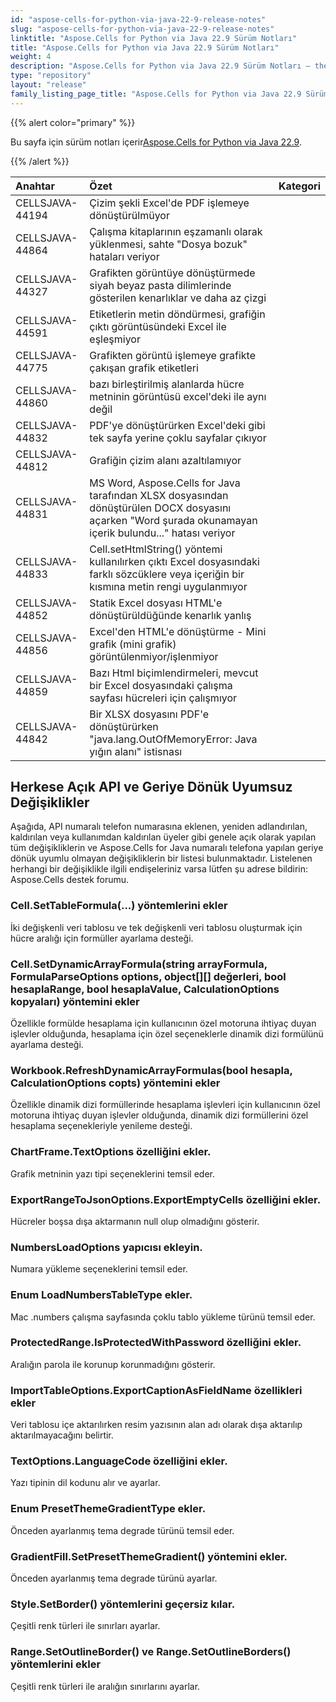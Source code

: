 ```yaml
---
id: "aspose-cells-for-python-via-java-22-9-release-notes"
slug: "aspose-cells-for-python-via-java-22-9-release-notes"
linktitle: "Aspose.Cells for Python via Java 22.9 Sürüm Notları"
title: "Aspose.Cells for Python via Java 22.9 Sürüm Notları"
weight: 4
description: "Aspose.Cells for Python via Java 22.9 Sürüm Notları – the latest updates and fixes."
type: "repository"
layout: "release"
family_listing_page_title: "Aspose.Cells for Python via Java 22.9 Sürüm Notları"
---
```

{{% alert color="primary" %}}

 Bu sayfa için sürüm notları içerir[Aspose.Cells for Python via Java 22.9](https://releases.aspose.com/cells/python-java/new-releases/aspose.cells-for-python-via-java-22.9/).

{{% /alert %}}

|**Anahtar**|**Özet**|**Kategori**|
|:- |:- |:- |
|CELLSJAVA-44194|Çizim şekli Excel'de PDF işlemeye dönüştürülmüyor|
|CELLSJAVA-44864|Çalışma kitaplarının eşzamanlı olarak yüklenmesi, sahte "Dosya bozuk" hataları veriyor|
|CELLSJAVA-44327|Grafikten görüntüye dönüştürmede siyah beyaz pasta dilimlerinde gösterilen kenarlıklar ve daha az çizgi|
|CELLSJAVA-44591|Etiketlerin metin döndürmesi, grafiğin çıktı görüntüsündeki Excel ile eşleşmiyor|
|CELLSJAVA-44775|Grafikten görüntü işlemeye grafikte çakışan grafik etiketleri|
|CELLSJAVA-44860|bazı birleştirilmiş alanlarda hücre metninin görüntüsü excel'deki ile aynı değil|
|CELLSJAVA-44832|PDF'ye dönüştürürken Excel'deki gibi tek sayfa yerine çoklu sayfalar çıkıyor|
|CELLSJAVA-44812|Grafiğin çizim alanı azaltılamıyor|
|CELLSJAVA-44831|MS Word, Aspose.Cells for Java tarafından XLSX dosyasından dönüştürülen DOCX dosyasını açarken "Word şurada okunamayan içerik bulundu..." hatası veriyor|
|CELLSJAVA-44833|Cell.setHtmlString() yöntemi kullanılırken çıktı Excel dosyasındaki farklı sözcüklere veya içeriğin bir kısmına metin rengi uygulanmıyor|
|CELLSJAVA-44852| Statik Excel dosyası HTML'e dönüştürüldüğünde kenarlık yanlış|
|CELLSJAVA-44856| Excel'den HTML'e dönüştürme - Mini grafik (mini grafik) görüntülenmiyor/işlenmiyor|
|CELLSJAVA-44859|Bazı Html biçimlendirmeleri, mevcut bir Excel dosyasındaki çalışma sayfası hücreleri için çalışmıyor|
|CELLSJAVA-44842|Bir XLSX dosyasını PDF'e dönüştürürken "java.lang.OutOfMemoryError: Java yığın alanı" istisnası|

## **Herkese Açık API ve Geriye Dönük Uyumsuz Değişiklikler**

Aşağıda, API numaralı telefon numarasına eklenen, yeniden adlandırılan, kaldırılan veya kullanımdan kaldırılan üyeler gibi genele açık olarak yapılan tüm değişikliklerin ve Aspose.Cells for Java numaralı telefona yapılan geriye dönük uyumlu olmayan değişikliklerin bir listesi bulunmaktadır. Listelenen herhangi bir değişiklikle ilgili endişeleriniz varsa lütfen şu adrese bildirin: Aspose.Cells destek forumu.

### **Cell.SetTableFormula(...) yöntemlerini ekler**

İki değişkenli veri tablosu ve tek değişkenli veri tablosu oluşturmak için hücre aralığı için formüller ayarlama desteği.

### **Cell.SetDynamicArrayFormula(string arrayFormula, FormulaParseOptions options, object[][] değerleri, bool hesaplaRange, bool hesaplaValue, CalculationOptions kopyaları) yöntemini ekler**

Özellikle formülde hesaplama için kullanıcının özel motoruna ihtiyaç duyan işlevler olduğunda, hesaplama için özel seçeneklerle dinamik dizi formülünü ayarlama desteği.

### **Workbook.RefreshDynamicArrayFormulas(bool hesapla, CalculationOptions copts) yöntemini ekler**

Özellikle dinamik dizi formüllerinde hesaplama işlevleri için kullanıcının özel motoruna ihtiyaç duyan işlevler olduğunda, dinamik dizi formüllerini özel hesaplama seçenekleriyle yenileme desteği.

### **ChartFrame.TextOptions özelliğini ekler.**

Grafik metninin yazı tipi seçeneklerini temsil eder.

### **ExportRangeToJsonOptions.ExportEmptyCells özelliğini ekler.**

Hücreler boşsa dışa aktarmanın null olup olmadığını gösterir.

### **NumbersLoadOptions yapıcısı ekleyin.**

Numara yükleme seçeneklerini temsil eder.

### **Enum LoadNumbersTableType ekler.**

Mac .numbers çalışma sayfasında çoklu tablo yükleme türünü temsil eder.

### **ProtectedRange.IsProtectedWithPassword özelliğini ekler.**

Aralığın parola ile korunup korunmadığını gösterir.

### **ImportTableOptions.ExportCaptionAsFieldName özellikleri ekler**

Veri tablosu içe aktarılırken resim yazısının alan adı olarak dışa aktarılıp aktarılmayacağını belirtir.

### **TextOptions.LanguageCode özelliğini ekler.**

Yazı tipinin dil kodunu alır ve ayarlar.

### **Enum PresetThemeGradientType ekler.**

Önceden ayarlanmış tema degrade türünü temsil eder.

### **GradientFill.SetPresetThemeGradient() yöntemini ekler.**

Önceden ayarlanmış tema degrade türünü ayarlar.

### **Style.SetBorder() yöntemlerini geçersiz kılar.**

Çeşitli renk türleri ile sınırları ayarlar.

### **Range.SetOutlineBorder() ve Range.SetOutlineBorders() yöntemlerini ekler**

Çeşitli renk türleri ile aralığın sınırlarını ayarlar.